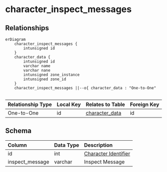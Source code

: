 # character_inspect_messages

## Relationships

```mermaid
erDiagram
    character_inspect_messages {
        intunsigned id
    }
    character_data {
        intunsigned id
        varchar name
        varchar nane
        intunsigned zone_instance
        intunsigned zone_id
    }
    character_inspect_messages ||--o{ character_data : "One-to-One"


```


| Relationship Type | Local Key | Relates to Table | Foreign Key |
| :--- | :--- | :--- | :--- |
| One-to-One | id | [character_data](../../schema/characters/character_data.md) | id |


## Schema

| Column | Data Type | Description |
| :--- | :--- | :--- |
| id | int | [Character Identifier](character_data.md) |
| inspect_message | varchar | Inspect Message |

